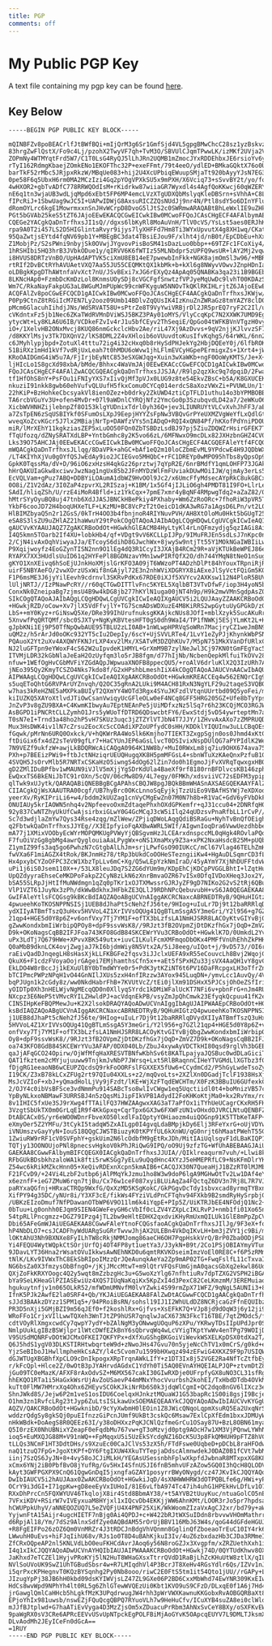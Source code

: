 ```yaml
---
title: PGP
comments: off
---
```


# My Public PGP Key

A text file containing my pgp key can be found [here](/pgp.txt).

## Key Below ##

    -----BEGIN PGP PUBLIC KEY BLOCK-----

    mQINBFZv8poBEACrlfJtBWfBQi+mIjQrM3g6Sr1GmfSjd4VL5gpgBMwChcC28sz1yzBskvzx
    83hrgZwFlQstX/Fo9c4Lj/pzohX2TwyVF7qh+TvM3O/SBVUlCJqmTPwwLK/izMKf2UVja2V1
    ZOPmNy4WTMYqtFrd5W7/C1T0LsG4RyQJ5lLhJRn2UQMB1mZmocJYxRDDEhbxJE6rsioYv6yt
    rTyI162RdmgKbaejZOmkENo1EKOFThc32P+exeFFmt/79t4eeO/ydlED+BMkaGQktX76o0Ue
    barTkF52rMbc5JRjpxRkzW/MBqUe083+hij2U4XcUPbiqEWuupSMjaTt920bAyyYJsN7EG3G
    0pe58F6q5UbxH6rm0MA2MCzIzi4Gq2pYOgVPXkSU5x9mPXH/X6Vciq73+sSvvBY2t/yo/foG
    4wHXOR2+gbTvADfC778RRWQOdIsM+rKidrkw87wiiaGR7Wyxdl4s4AgfQoKKwcj60qWZERYA
    nE6q1tn3wjaUB3wdLjqMpd6xEbt5FP6MP4emcLVzXTgUDXQbMslyqKleDBSrn+sVhhA+C8L7
    fIPcRiJ+1SbwUag9wJC5I+UAPwIDWjG8AxsuRICZZQsNUdJj9nr4N/Ptl8sdY5o6DInYFlup
    dRomOYLrc6kgE1MowrmxxnSnJHvWCrpD8DvoG5lJtS2c0SWRmwARAQABtBhLeWxlIE9uZHkg
    PGt5bGVAb25keS5tZT6JAjoEEwEKACQCGwEICwkIBw0MCwoFFQoJCAsCHgECF4AFAlbymAEF
    CQEGe2YACgkQaDnTrfhxsJI1sQ//dgxs6lbKyRl8MoAuVnH/TlV0cVS/YsLst5aes0ERJhKt
    rpa9A0T2i457LS2D5HIGlintaRvyr9ijys7lyXHFFd7Hm8Ti3WYxUpvutX4g8XH1wq/CKatM
    95QaZwtjsEYtd4fqNV69pb1Y+MBEgBC3dat4TBsiEJou9F/xlht4jd/nB0t/EpCDbEu+hXxj
    Z1MobjPz/S2sPWni9nbyjSk0OVwjJYgvovPisBoSM41sDazLuo0bbp++69TZFc1FCoXiy4/c
    1hRSHIbi5HQ3hrB3JVbkODue1y/qIRVV6K6fWTIz55MLNbdpr5zUPFQ9wsUR+lAY2Mj2vqw5
    i8HVUS8DRTzVnBO/UpHAdAPTVK5ciXmU8EB14eE7pwewbInFkk+NGK8ajmOmSl3w96/+MBRv
    rtRIf2DvBCtRYhAVUAetVXQ7Aa55JU55CEQMKtQX1kbMk+b+kXl6g8NWyvVOwvJZnpHDnIa0
    oLDBgkKpgDThAWtnfaVvXct7nU/JSvBExi7xJG6rEXyQz4ApAq05QNABKa3qa23i1B9BGEb4
    8LKNcHAp0+FzmbDcKmDzLol8KnmsUOySDj8cVGCFgfSnwtzfVPJyeMqUwDc9lvhT00KDAzSc
    Wm7C/RkaNayFakpUG3aL8WGuMJmPUpWc99cnWFKyguW5NNOvTkQKlRKIHLrjtZ6JAjoEEwEK
    ACQFAlZv8poCGwEFCQCD1gAICwkIBw0MCwoFFQoJCAsCHgECF4AACgkQaDnTrfhxsJKWjw/+
    P0Pp9CtnZ8tRGiIcM7EN7Ly2ooz09Umb14BDlvZqQUsIK4IzKnuZnZWRaGz8tmYAZY8clD0m
    pMcm6GlacuhIihdjJNs/WdSRVAT58U+sPtrZe8T9VyYwiVRBjrDl2JR5prEQ7ryF2C2Il/uO
    cVKdntxFz5jb1Nec6ZKaTWdRVMnDViWSJ5BKZ3PAy01oMYS/VlyCcqKpC7N2XXWK7UMD9Eg9
    ytycWt+Ly8KLA6U6IB/VCDkeFZvIv4rJ1u5bfCEyv2ThSeqiE/QpGo04tWFKBVnVTgzH0vy9
    iO+/1XelvHB2ONxMvcj8KUQ86nmGckclcHbv2Ae/riL47Xj9AzDvvs+9qV2njjKJlvvzSF7c
    /d8KKYlMsjv3Tk7DXQnV2/lKS8DML2Z4vXHloib6oVUuvdtoKusIfvKqhgS/64rWKL/6nn2S
    c6JMyhlypjbpd+ZotuXl4tttu72ig4i32cHxq0b8rHySdPHJekYg2HbjDQEeY0j/6lfbROK+
    51BiRXz1mHd1kVf7vdRjUxLeah7t0hMDU6oWvw1jhLFlmEVCyHGpePErmigxZs+1Xrt4+jWU
    KRoOAIDGmG4iW5u7A/FjIrjbEyNtC853eSXGWJqg+Xuin3wXaWKb+ngF0OoWyKMTS/Je+X+t
    ljHIcLo1S8gcXd98xbA/bMde/Bhhxc4WaVmJAj0EEwEKACcCGwEFCQCD1gAICwkIBw0MCwoF
    FQoJCAsCHgECF4AFAlZwACQCGQEACgkQaDnTrfhxsJJSJA//R9lp2qzXkc9q7dpqiD/2FwaO
    tf1HfOhS8nY+PsFOu1iFNIyYXS7xIivQjMf3pVJx0LUG9z8te54EkvZBsC+b5A/K8GXUCEKP
    nkuziI91nkk8gwb60ehVufvQLUufH5fkxComu0CYCq014erdcS8aXozVWxZi+PVUWLUn/1fl
    22hKiP+BzHohkeCbcsyakVl8ienOZez+b0drky2ZkUWD4ztiCpTFLD1uthu14o3bYPMBOBB8
    TA6rcbVGuYv3U+ofen4MvDr+07l9aWDnlCYRQjNfz2YmcGo0p3SzubqvdLD42a7/2eWKuO65
    XicbWVHNHZijlebnpZf8O153klgYUDnixTdrl0yh36Q+jev3LIUNRUYtVLCvXvhJhFF3/aEk
    a7ZsTpEN6zSqUSBIYkf0SFumOsLXpJ9EepjHYYZsFpNw3VBQvGrPYeUXMZVgWeYfLxQdlGt8
    wveqXoZcvKGcr5J7lx2MBiajNrTp+DAWfzVYs5nIADqO+RQI4xQN84Pf/hKXofPdYniPDOUh
    miR/lMrXEhY11kgkziasZEP5xLuOO50FQn0ZbTSBDzLsdBJ97pj5ZiuZDQWZrHsirGFEK7TG
    fTqUfozq/dZNySRATXdLBP+YntbGmhc8y2K5vo66zL/6MFNwxO9mcDLx82JXHzbnGHZ4CV0C
    Lks39O75AHCJAj0EEwEKACcCGwEICwkIBw0MCwoFFQoJCAsCHgECF4ACGQEFAleYtf4FCQGs
    mWQACgkQaDnTrfhxsJLlqg/8DaVPk+ahGC+bAf1eQ2m10loCZbmEvML9YPdcwE4H9JQDbWXs
    /LT4KIYhXjVu0gOYfQSJwEdAy9io2JCIEGvo5MHQbC+rFC1DREYp0wMPO95hTbs8yQpsOp9D
    GpkK0TqssMa/dV+D/96iO6zxHzsH4qkGz26prztwj7qYpR2E/6nrBMdfY1qmLOHFP73JGAkK
    hHrQAKUIaGkw8xciwvJwzNag1ngUx85b2JFnMYDzWlFmFUviakDUwMOiIJW/qjmAy3erLs5Q
    EcVQLVam+gPuz7ABQ+DDBYiLOAumA1dbWZ9HvOOl9Jc2/x6UmcFfyMdsecAYpRkC8ukGBCxe
    0O8i/Z1V2dAz/3I0ZaP4zpvrXL2RISzaj+K1BM/1x5Gf4jIJLiO6gh4PMDT81I9FO+LlrLe3
    SAdI/hliqZSh/U/rzE4iMoR4Bfld+iz1YkCqx+7pmE7xmr4yBqNF4RMpwgTdq2+aZaZ82/OI
    hMtrSYyOyuBQ8uj47tnb6XdJJASJBNCkHBePkiy4PXhaby+Wm6ZzRoORc+7fhoRiW3pVR5Ty
    YkbF6cooJD72H4boqUHXeTLF+LKzMU+BC8VcPzT2tOeicD1dKA3wRG7a1AgsD6LPn/vt2L0C
    HlBIMZbyaQ5n2r1ZGsS/0kTrH4OO3b4fbnjnoR4RIYNuvPVH/AH8XtOloMu0Hkt5bGUgT25k
    eSA8S3lsZU9uZHlAZ21haWwuY29tPokCOgQTAQoAJAIbAQgLCQgHDQwLCgUVCgkICwIeAQIX
    gAUCVvKYAAUJAQZ7ZgAKCRBoOdOt+HGwkhGlEACM84HyLtyKl4rLnQFmzydjg5qzIAGi8AiT
    I4Q5kmn5TOarb2If4XU+lobkHb4/qf+VDgt9vV6KCLLpIJPp/9IMuFRJEn5sdLsJ7nKpc0n2
    2/CjN4ivAxOqhViwyaJJa/ETcoyS6dihD8GJwchWx+8jwySw9ntjTt55Y1MOkNGaIWBIiLwj
    P9Xqijwoyfz4EoGZynTISN2nn9O1lEg4dQ3R1CcyI3JXAjB4RCm29R+aVjKTUkBeWPEJ86eI
    RYAPX7XX3HUdlsUuID61q2HYFePl8BGDNzavYMn1wwPIRfQfX2O/dh744YMqN8tNeO1nSugf
    gKYO1XnXEivq6hSoEjUJnkHoXMjslGrKFO3A09jT6WWzoPT4ADzhDlPt84hYouxTRpniRjRV
    uirF5NBYAeFO/2vwXOrzUSxWif8nGAjyl72E3n2nhWViXDGRYX8iAExeJlSyVctFQiGm5KQm
    F1P6msME3J6jyYilEevh9cdrnvl3SKRvPdKx67RDE0iXJf5XVYcv2AXKsw112N4PloR5BUV8
    lUljNRTJ//IzPNawPcRY//r60qCTGwDITTlvFnc5KYEL5XqlbBT3VTvDfwF/iop3H4yoN5bi
    ConxNk0ZneipaBg7zjmsU4B9w4kDG8jb277hKYlN1uga00jNT4h9p/H9k2mwVMnSgdpAsZ0K
    SIkCOgQTAQoAJAIbAQgLCQgHDQwLCgUVCgkICwIeAQIXgAUCV5i2LQUJAayZZAAKCRBoOdOt
    +HGwkjRZD/oCow+Xv7jlX5VdFfvjlY+TG7ScmADsWDXuzE4M8KiRRS2wpGytuUyGPGkD/zQe
    LbS++mY0Kyz+rGiNswQ5Xe/DRe399IhUrufnuksgKKAjkcNUs8JOfI+mblXzyk5SucAKuRrp
    5XnvwfPqQRTQMf/sbc0SJXTy+NgKyKBVtesHFT0gS0dh9WaI4/TP1fNWKj5ESjYLmKt2L+Hr
    gJpbKNi1Ej9P50TfNpQwbAUE95TBLU2zLI0AB+1nWLwpHPRVqSoWRn7MacjryCZ1weJmBN9/
    uQM2z/h5rArJd0oOKc932YT5cIu2DepIy/6scY+UjSVVLRTe4/1LvY1eZyPJjKhynkWbPSNT
    PQAuoX2Yt2uXv4AXQWYFKNJrLXP4xv2lMx/XSATvM3DZQhKUv7/M5pN751MkXVanDfURlxCd
    NJ2luGFTpn9eYWoxF4cS62W2uIpvdeK1HMYL+GrXmM9B7zylNeJwl3Cj97KN0tGmFEgYac5Q
    ITVMjLDR32kGbNlaJeEaH2OzUyfqm3lo5rJB8fgm/d77hIjNb/NcbenQepkMlfuiTkOVv286
    nfuw+1WEfOgHvCGbMVFiYZGdAQpJWpwuaXNOFB8ppecQU5/+roAlV6drluKlX2Q3IzURh7Ac
    jNEo395Qy2KmyTCSZO4Nks7kdo8f/G2xHPshbLmeshIiX4kCOgQTAQoAJAUCVnAACwIbAQUJ
    AIPWAAgLCQgHDQwLCgUVCgkICwIeAQIXgAAKCRBoOdOt+HGwkmKREACCEq4w562ENQrCIg9V
    s5uqEToQhtG6RVPArUYZnvqh/Q2OC35gRnA2LUki9M4ACH81RxN3NgYLF29u2taqeS3VQBQz
    w7has3kReHZNE5aMXPkaBUIyT2QXmYY4WOTd3Rgx4SYuJKFzdlVtqnUUrtbd09Q5yoFei/mj
    kiIUZKQ5XAYoXtlvdJTiOwCsanVwiqyUcGFleOLw0eF4NCq8GFF5HRG205GZ+Ufe8bTyYpsj
    JnZvP3v8gZU9BXA+C4KwmKIbwyAu7EptNEAnPe5jUiMDfxzNz5lSq7r6h23KCQjMCO3RGJWr
    AsBGPD1iPNCRtCLLZymhO1Jrs5yWUoTfDTRD6QDswcbtFY6/EwxStdj5vD54ywrteptMn7at
    T0sN7eI+Trnd3a48ho2hP5vH7SKUz3uqc3jZTZYlVTJbN4T7JJY/1ZHvvAxAXo7zZMPRUQDs
    Mux3HsDWK4iv1lN7cZrsu2EocXcScCOAdiXPZoUPfydC0sHH/KDDklYIQUInw3uLLCBqOEsC
    fGqwk/pMrNn6URQ0Oxkck/V+hQKWrRA4Wo5lk6Kmjho7TIEKT3ZxgpSgjn0os0Jhmd4xKtGY
    ftDiGix6fx4dZ2sTeV09gfLr7+HaCYUnJEP6aGsLlvcT0DSIvixNspDUlQG7aPYPIdlK2WeC
    7N9VEZf9ukfzW+awjLkBDQRWcAiCAQgA0964K1NW8b/+MuI0RWxLm8jq7iu9OHX674ava75J
    PXh+p7BEEizPWi9+ftbJctNHziqrUEUQHugqXK8H5pmMFGsL4+sbnWTuXzKAeQnxPzfuB1G+
    4SVQH5JsOrvMlb5R7NRTxCSKaHzO5iwngS4dOg62lZin7do0h1EgmoJjFvXVRqTqwxgxHBQl
    gD2ZMlIDuBPfbv1wMAUN9iVJlV5mXjjYgSDrKdUla4BaeXf9rf8180rnBFDlvcsKB146zphU
    EwQxxTS6BkENiJbTC91rOXn/5cQV/06cMw8D9/4L7egy/0FMKh/xdsviiVC72sEDFM3ypipG
    qlTwk9xUJytk/QARAQABiQNEBBgBCgAPAhsCBQJW8pgJBQkBBmWHASnAXSAEGQEKAAYFAlZw
    CIIACgkQjWsXAAUTRA00cgf/UB7hyBrc0OKcLnnoSqEyjkjTzzUiEo9VBAfHSYWj7eXDXodn
    yeerXv/RyKIPriLi6+w4/bddm2kUUZag1cnVyCMgEwZn07M0N7h8b+R1VaC+GdV6yFVbDkFI
    ONUIAUy5krIAOWN5nhq4v2NpfeevoOxmZdtaqePhxhOXdGPKemfr+qJ31ccu04+2DNRfqH01
    92y837CwNTZhyUkUfCwAjsirbxiGLwY0G4GcMCqJ3cW5iIlq24qUDzsvPnaRfbLL1rCvP//U
    Sc7d3wdjlaZmYw7Qys34Rse4zqg/mZlWew/ZPjiqDWoLAqgQdiBSRaGu+NyhTvBnQfOEighF
    q2FbtwkQaDnTrfhxsJJYEg//X3EIpfyioFqAXBwAWRL5WIf/AIgwnIoqDra6VwwUezdhbbe0
    mA77j1XMixVOObyEcWYrMOPQMKUgPVWyYjQBSgvmHzJLCEArxdnspccML0qHgk4ROvlaPQdv
    F7fuOiVzGg8gbMg4awrQyglouiaAaLPygWx+oNS1XmaMxy9Z3a+xPK2NxaHsdcB25M+pUQbk
    Z1ymIZ99fs3aq5go6PwhzN7cGtgbAlLhJm+srjLPwfGsO90IUKcC/mCl67Vlag46TELhZmH0
    fwVXa6F1miAGZX4tRok/BKJnmHz78/tRp3bUkdCoOOHeSTezngiiKw4+HgAuDLSqmrCD3fL8
    Hx4pxybCYZoOFPC3ZcW1XbzTpLLv6mC+Xg/Q5wLEpYzkNmIraD/45yAYmY7XjNhDUFFtdvWP
    uPi1j6iS0Jsem110X++/53LX8leuJDq7S2ZG6dYUm9m/KDpEhCjKDCpPVGGLBhtI+lZqtHu9
    UpQZdyyraEhseCeMKDPoFakpZ2CyN8zLkN6zXnrBmvaOZR67vISx0DfqIVDoXHeq3Jox2Y/E
    bSA55SLRpJjHtIfMuNWdmgn1qZq0pTKr1xOJTXMwssrGJRJyZF9gD7NIKo2G2vS2tRj6QBu1
    VlP1VZT61JuyNx3zPh/dkWwBdkhxJHFbkZE3QLlJ9RDhNPcQebuvubH+vS6JA0QEGAEKAA8C
    GwIFAleYtlsFCQGsg9kBKcBdIAQZAQoABgUCVnAIggAKCRCNaxcABRNEDTRyB/9QHuHIGtzQ
    4pwueehKoTKOSNPPNSISj1UEB8dJhaPt5cNeh2fJ56te/9HIog+uIuLr7Dj9t12baRRRlqDV
    ydXIIyATBmfTszQ3uHxv5HVVoL4Z1XrIVVsOQUg41QgBTLmSsgA5Y3meGri/Y2l956+g7GZl
    21qp4+HGE5d0Y8p6Z+v6onfVxy7Tj7YM1F+ofTX3bLzfsLA1NmHJSRR8LACOyKtvGIYvBjQb
    gZwwKondxbmIiWrbipQPOy8+dpF9ssvWsK8//9RJzt3fB2OVpmZjDtDKzfhGx7jOqD+ZmVZ7
    D9k+OKoNagsCqBB2IFJFoa743KFO8GdB84SKCEWrYVu3CRBoOdOt+HGwklK7D/0UmkdL2Yva
    uPx3LdTj7Q679HWe+XPvvXBK549utx+iuvCILKulFcmXMFmqoDbOKx4PMFfVnUhEhhZkPHHn
    Q0aMbB9dknLCK4ovjZwgjaJ7kI6bjdmWiy8N5Vtx2A/5iJ8eeg/uIQot+j/9vD573//OI6rG
    raEivQadDJnqegLH8sHasXjkLLFKBGFe2fqsv3iJJclxUEFA9xR55eCouvcLh8Bvj2WqojGp
    QkuX6+F1cdzFVoyaOojrGAgei7EMjhamthsCfn5x++aEt5fSPxHZu33jsVX4AaQH1vY8gvCv
    EkLDO4W8rBccJj1kEXuUlBY0bTmdWYYe0r5+PdK3ytKZiNT6t6PV16DaFRcpgxLH3oTfrZni
    bTCIPmcPWPzNPqH1vO44GnNIlJXUs5zxH4nfIRzzw3AYox945LuqDN+/ymvLcc1AuvQy/4V3
    bqPJUgn1k2cGdy8z/ww0NkdHabrFhB+7KVUtVcZ/tEi0jlXm91DSHxX5PJCsjOhOeZSfIril
    yOIDTp0Xh3nHELWjvNgMEcqQD0n0XllyqSYrdc1kDMiWFalUcKT7NFi6v+pbnFrG+nJm4RUc
    NXcpz3E6NeP5tVMvcRYILZHwldPJ+acVdqnEkPB/vsyZmJpQhCmwk23EfyqkQcpuu41fK2er
    CINSIHpKeFBQPMewJu+K2X2lsokDRAQYAQoADwUCVnAIggIbAgUJAIPWAAEpCRBoOdOt+HGw
    ksBdIAQZAQoABgUCVnAIggAKCRCNaxcABRNEDTRyB/9QHuHIGtzQ4pwueehKoTKOSNPPNSIS
    j1UEB8dJhaPt5cNeh2fJ56te/9HIog+uIuLr7Dj9t12baRRRlqDVydXIIyATBmfTszQ3uHxv
    5HVVoL4Z1XrIVVsOQUg41QgBTLmSsgA5Y3meGri/Y2l956+g7GZl21qp4+HGE5d0Y8p6Z+v6
    onfVxy7Tj7YM1F+ofTX3bLzfsLA1NmHJSRR8LACOyKtvGIYvBjQbgZwwKondxbmIiWrbipQP
    Oy8+dpF9ssvWsK8//9RJzt3fB2OVpmZjDtDKzfhGx7jOqD+ZmVZ7D9k+OKoNagsCqBB2IFJF
    oa743KFO8GdB84SKCEWrYVu3AFAP/0DX040Lb/ZbuJ4xywAyVDCTkHI80qsd9rglVh3bGEBd
    qaJjAFqGCO24Opirw/OjWfMfqHaXRESVTBNfwKbhSv6t8KATLpajyaJQSBuc0wdDLaGiciTM
    QAT1fkztem2cMYjujuuww9TnjkmJvNbP7JWrsq+Lxt5RlBRaqnnCIHeYTVGMdLlXGTbz3fGJ
    fDjgRG1eeaoNB6wCEUPZQcdsQ9rkFoOORFslFGXXEX5fUw6+CCydmCd2/P5hGyLwdeTsoZy+
    I19CK/Z3xB78kLCxZFUg2rt97QIu04XXLs+z2/mqQvoLts+2XZlXn0DGadjTclF1938HsXj8
    MsJcVZIoF+xbJ+yQmadHolLjVy9jFzdt/lKE+WjXzFTqdEWCHTm/X0FzK3BBuIU6GUfexkCY
    2/OJY4c0ibVsBFSce3vdNmmPu914SABcTso8wlIvCWgw1eq5Uqctiidl0t4+boMnizVB57c+
    YpByNLkxoNBMawF3URRSBJ4n5zQqsMiJipFIkVPB1AdydI2FoKHKoKtjMa0+kx2RvYmx/roL
    8v1IHIC5fxUe3SJ9rXwg4fTTAilFQ37HWZAAgwxXAG3aT7aPfOx1iTYhUeUCagrCKxRH5FHd
    3VzgtSbUkTX0m0GrLqE1R9f4KkGpxq+CqrTpx6GX3w6FXWFzUN1vOHxdOJVRCLNtuQENBFZw
    DtABCACx0S/yr6eWO0WDnrFbveXO50lxdlFaIQptyYOHiaozm4uiQOGnp91K5TTbKeTAFP+u
    eXmyOer5Z2YMFu/3tCykI5tadqW5ZxAILgp0I4gvqLdaBMpjkDy6Elj3RFeYxrG+oUjVDYw/
    iVNUmszvGayYyN+IouS18QQgCJWSTBiuzyK0tKPYfUL6kXnWU/qG0nrjt6hMaatPWehT55GG
    1ZwiuRW9rRF1cV0SVFphY+gskUim2N6lcOdbfM9gEtRxJDh/MitIAiUqlsgvF1dLBaKIQP1n
    TQTjy13OONOUjoPNl8pnecsvHgkoV0kPhJRiQwG9IPQ/oO9Uj9zfzTG+WfUhABEBAAGJAiUE
    GAEKAA8CGwwFAlbymBIFCQEGX0IACgkQaDnTrfhxsJJUIA//QIklreaqurm7vuh/+Llwi8kg
    RFbGUkBDsbkhzaloWA1k8fti5rwKSGg7yELu9uQqdHnc4XYzJ5eHMEPRfLC9+NsKFmDlrYKj
    Z54wc6kRikMZkcHnn05+XeQivRDExnXcpn5kmAIB6+CACQJX30N7QueaHjJ1BZzRT0lMJMbd
    F21FCvD9/+24Vi4LzbF2utbp6jAlPMqYkJzmu1ho8W3w9doP6lgA9MGHwOtTv2Lw1DAf4eYm
    x6eznfF+ieG7ZMuW6rqn7tjBu/Cx76w1ceF087xyiBLUiAqZa4FQctqZ6DV3n7Rj8L7R7VJK
    paRYxaQGfnj+HRxaCTRQp9WxfG/QxXzMD5KSgKokC/GkPGgvDcTdy1sbvxcad8yrmqTYBxnW
    XifPY94g35DC/yNUr8i/Y3XF3cE/fikWs4FYziVLdPnCFTqhv94FXkb9B2smdRyHySrpbjGA
    /UBKzEIzoDmuf7NfPDawanOTbWP6V9O11lm6k4iYqpE+PIp5Z/UiKTRJbEE4NFOdjQ1Nc2+p
    0bTuu+Lg0onhh0EJqm9SIEN4GWeFeyGH6cVbIf0cLZV4YZXpLcIKLRvPJ+nmb1fi01Xo65nL
    54tpRLlPncgmzz+DGZ79IPzg4jTL2bw9eHltEDHX2qxdviKHyRmUxmQILUk1GlE8mPpZpCVE
    Dbi65AFeGmWJAiUEGAEKAA8CGwwFAleYtnoFCQGsfaoACgkQaDnTrfhxsJIlJg/9F3eX+foX
    hP4NbDLO7+csJCADFhyWdUARgSuGRrTwvwJhjAX2ULEBn4VkDqIKvLH+bm3jZVY1jc9Bi/mp
    lOKtAhU3Nh9BXNXe8FyILhTW8cRkjNMMJomg86aeCH6OH7PqpHskkVrQ/BrP0Zba0ODjPSLL
    Yi4FEQU4WytWQpkCtSOrjUrfQj4OT4FP8yt1uetYa3/J3ykN+B9t/2Co1PSjOBIAYmyVTunO
    9JDavLYT36Hna2rWsatOVuIkkwsAwNEhNKD0u6qmtRKVKOseimImzVoEl0RE8C+f6P5zRMmm
    tNlK/LKv9IVWxThC8EkSbRIpoIMzzQrJQeAunqkAeYa2Zp9mAP02TG+FwqFslfL11cTxvaIT
    NG6bsZa0X3fmzysObBfngO+/jKjJMccMtwT+m9lQtrVFQsFUmGjmA0qacsGbXq2ekwl86Udy
    QXjZoFkKRXYOogc4Q2y5wqt8mZzbzgHc3u+G5woXzYlg67nfhtiuRv7dpTZXG2VSPH2iBGAg
    bYa9SeLKHeaGlPZIASEwiUz4XQS7IUqNaKqiKx5KpZxI4d3PexC82CeLKmzmM/3EREMuiaoJ
    hgukuytnfjv1n065OLkR52/mfWDmUMNvfM0lvYZwki4S99rmZpX71WFZ/9qNgL5AUNIi3+8S
    IfnK5PJk2AwfE2la0SRF4+Qb/YKJAiUEGAEKAA8FAlZwDtACGwwFCQCD1gAACgkQaDnTrfhx
    sJJd3BAAkzDYzz1SPM1q5+/94PRoiBsRN/sohsl19IJ1I2WhULdDZ8NCRjcaGzFfnEQUIbzd
    PR3D5nXji5GMjBZI9m56qJEf0+f2koshlRx+Gjfvs+XsEFkK7Q+VJp8jd9dOqW3j6y12ji9q
    WRoFFo1CrjxVIlLwwTQXeh3WnTJtZP9hUSR7qnqlwJaCX673N3FkcT16TBE/7qtZMOdc5/f5
    cdtVOyRlXmgxcwdCy7qwpY7ydY+bZAlNgM3yONwwgUOquP6zXPu/YKRwyTDsIIpUPdJpr0S4
    NmlpUukLgIBzBSWjlpr1lWtcDWfEZkBnY6sQbrvqWq4wLcVYigTKptYwWv4enTPg79WOIjDT
    V95USdMQNRFvDOtWJCMxOFKEI7QKFYPx+dXfXuGShgBKGoiViWevkWSXELKpDSX0tdXa2T/D
    Q6J5hdS1ygV03DLKSTIRHtwbqrteW9d+zNwoJHs47Gvu70n5yjeNcChTV1x0mCrS/g0kd+eY
    YjzSeBIboJ1HwllmpheHkCsAZY/l4c5Cvom7u1599bHXwqz494zEFwiG4XKXZ9F9p7USIQWK
    dGJWTUgXBGBhfXpCLO9cDnIkpogxXRpTrqnAWkLIfY+z1DT3Ix8j52VGE2Ra4NfTcZtfbEyx
    r/kFcQpl+Hlce2Z/0wOtB3pJYAHrvdAGdxC1YdYh0Ti5AQ0EVnAYHQEIALPJQP+ztvmDtZ8+
    jGu09TC0eMazK/AFXF8rAxOdvSZ+M6MX567cakI30GIwRXDje0UFrpfyGX8uNO3CL31sfRgV
    hhEKQO1RTa1i5HaGxkWsrUjAvZoUSaevP44mMNxYhocVvurbsh2kohEI/TxHbdDTdb4OVkMU
    kuTt0FlMW7HMrxXq4Ohx6ZHEyvSCOkKJkiNrRb6S0k3jdqWlCgmI+QC2dqoBnGV6lIXcz3ec
    ShnJWkd8S/Jejw6P2m1veS1osIDU6CoelqxHJnkztMQuaWJ1G53bapRc1S00i8gsjI9BcjeY
    O1hm3zn1RvfcLRg23tJyp6ZuLtsISLkawUxSOEMAEQEAAYkCJQQYAQoADwIbIAUCVvKYGgUJ
    AQZV/QAKCRBoOdOt+HGwknibD/9cYyXwbmH0lEOin1Z8JWicQNqoLqpmXsuRQ5Ea2UxqNrSn
    wddzrQdgSy8gkSQj0puEIfnzzGiPcnJUmf9UkBt3cskQc6Msaw7ExlCpXfEdm1bxxJDMUyWk
    nHkWBdk+DoAegS8R0QEEz63I/y38oDHXxzPqKJCNlQzfmeGrCu1OSay87U+BzL8OBN61myaZ
    Q5I0rzEX0NhUBNixYZeapF0eFqdbMu767vw+gT3oMzvjd0ptg9AOcH7w1XM3VjPQnwLYWhNd
    ioq5+EuMXQJG88M+V91nWQ++FpMqqxU5i5UzEkSYcdgNZ16DcK5U3p8FkQMHUH9pFTZ8hVC5
    tLLQs3NCmF1HT3DdtDHs/s9XzuEc00CaJClVs53zX5h/FTdFswe0UqbeD+pDCbL8raHFOdwk
    naQ1tzuQ7FpG+JgoXtKPf+DY6FtgIXUW4XkuTYTepjaDdscAlmnwdekJ0DAZ0B1fCVt7wbMH
    iinj7SzQS6JyJN+8+4vy58oJCJiMLkH/YEGAsUSessnbhFplwXkpfdJwbnaR8MTxpxXG8K8n
    xCmx6YNj2iB0PbfBvO8jYufRg/Gv5HxI4SfnUSJI6fnB5mhvUFzAZow5GQ0I3hQcH8QLODV0
    kAyt3GWFPGXPX9CnQ61QgwGnDqI5jxngfaGZAY1posyrrBWyONygd/cz47JKvIkCJQQYAQoA
    DwIbIAUCV5i2hAUJAax0ZwAKCRBoOdOt+HGwkiJqD/4sXNHWWHRW3dOTPQBLfe6g/HWi+yPO
    OCrY9i3dGI+I71gpKw+gD8eeEyVxIUHoI/81E6vLfbA974Tc47ih4uhG1HPEkHvLDfLv1O71
    RXxDhPrcCn5FQXWYUV46TkqlojX8ir4Std8BbmAY38/+t5AYVB2tUuyKuc/ntuaGolCO5nEE
    7VFxiKDV+RSirW7vIVEyxuaM8HYjxl1xIQcvDb4EKKjjWW6AhnKMt/LOOR3rJo5pr7hpdsaf
    hCWUPpkUhyV/aNNEQOZUQ7L5eZVQFjU4X4PNF25XiK/WkWoomZIzaVxAgCJ2xr/bd79y+aWh
    YyjwnFtA15Aijr4ugcHIETF7nBjg0Ai4QPDJ+c+W422bRJtWXSuIDdn8rbvvwVHOmMathrra
    d6RpjAl18/Ym/7dSz9AlnxSdfZye0AQBdAM55rOrUjBBV116MbJ63W4s/qoG44dGFdeHGUJK
    +R8FgEIFPo26zOZ6Qm0VnMRZr4J3tRDCJnBdgVhVQnmn8GglinQfZboeaoTrEuC10IY4rk6V
    LWwuhH0uEvs+hiFJqIihU68v/RJs1o0T8D4uBAhKjkuI3Iv/4uZ6zbxdazHb3CJDa3RMmeId
    ZfCRxOQpeAP2nl5KNLVdLbO0euFKHCdAvrJAoq6y56N8roGZJx3Xvgpfm/xZRZUethXxh1i5
    I4q1xIkCJQQYAQoADwUCVnAYHQIbIAUJAIPWAAAKCRBoOdOt+HGwkj74D/0QYTUdKhwv8OXl
    JaKhxd7eTCZEl1HyjvPRoKYj5lN2HuT8WHaGXsxTtrrQVdD1RaBjLhZcKHuUtW8ztlX/qIL4
    NVlSoUVoUK9SwZ1UhTGBudSbsr4w+R7LMIqdhVl4P3BcrJT8XeHv4RGsYdlr6Qs/IZVv1nJq
    i5qrPxcKPHegnvT0KQzBYSqnhg2Py0Nb8ooo/riwC2E0FtS5tm1it54Qto1jUU//rGAPy+LB
    JIzugYpPj38JB6hH0kbd09dsKYIWVjsLZ47ZL9GXe06P2BD6CxxMbWhd74EwYNR309KxEIwl
    HdCs8wvWpd9NPhYh4lt0RL5g6ZhlGTewWVQEzUi0Kbt1KVO9uS9CFzD/DLxqE0f1A6j7Hd4g
    jrGawglQmlCaHHcb5hLgkfMzK3UPqdrwugJW4rhh3pWrVWXKawnuKKGobxRvAOBGQRBaXt8R
    EPjoYhIx981uwsb/nswEZjFQuQcgQBPQ7RYuoVLh7w9HeHuCfv/ICuXYB4suZA8ei0clWldl
    mJJfBJtplwd+G7haATiEvVyga4D3MzZjsOm5xZDuacuPrRbm3AhNxSvCeY8BXy/oSXFKvEW9
    9paWgRX0sV3CRe6APRcEEVvUSvUpNTpckEgPOLFBiMjAoGYvK5OApcqEUYV7L9DMLTJksmXy
    DLvAodMh2JEyICeFn0dGcA==
    =1RUY
    -----END PGP PUBLIC KEY BLOCK-----
